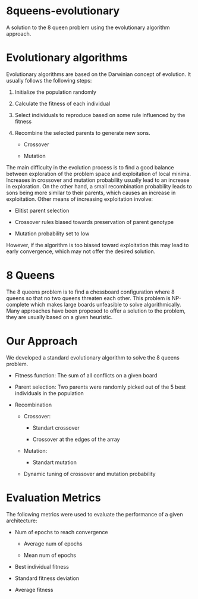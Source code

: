 # 8queens-evolutionary

A solution to the 8 queen problem using the evolutionary algorithm approach.



# Evolutionary algorithms

Evolutionary algorithms are based on the Darwinian concept of evolution. It usually follows the following steps:

1. Initialize the population randomly

2. Calculate the fitness of each individual

3. Select individuals to reproduce based on some rule influenced by the fitness

4. Recombine the selected parents to generate new sons.

   - Crossover

   - Mutation  



The main difficulty in the evolution process is to find a good balance between exploration of the problem space and exploitation of local minima. Increases in crossover and mutation probability usually lead to an increase in exploration. On the other hand, a small recombination probability leads to sons being more similar to their parents, which causes an increase in exploitation. Other means of increasing exploitation involve:



- Elitist parent selection

- Crossover rules biased towards preservation of parent genotype

- Mutation probability set to low  



However, if the algorithm is too biased toward exploitation this may lead to early convergence, which may not offer the desired solution.



# 8 Queens 

The 8 queens problem is to find a chessboard configuration where 8 queens so that no two queens threaten each other. This problem is NP-complete which makes large boards unfeasible to solve algorithmically. Many approaches have been proposed to offer a solution to the problem, they are usually based on a given heuristic.



# Our Approach

We developed a standard evolutionary algorithm to solve the 8 queens problem.

- Fitness function: The sum of all conflicts on a given board 

- Parent selection: Two parents were randomly picked out of the 5 best individuals in the population

- Recombination

    - Crossover:

      - Standart crossover

      - Crossover at the edges of the array

    - Mutation:

      - Standart mutation

    - Dynamic tuning of crossover and mutation probability



# Evaluation Metrics

The following metrics were used to evaluate the performance of a given architecture:

- Num of epochs to reach convergence

  - Average num of epochs

  - Mean num of epochs

- Best individual fitness

- Standard fitness deviation

- Average fitness

